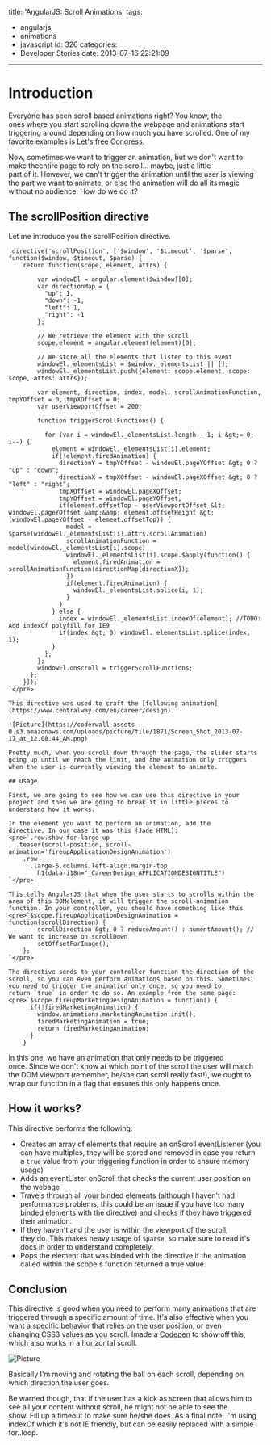 title: 'AngularJS: Scroll Animations'
tags:
  - angularjs
  - animations
  - javascript
id: 326
categories:
  - Developer Stories
date: 2013-07-16 22:21:09
---

# Introduction

Everyone has seen scroll based animations right? You know, the ones where you start scrolling down the webpage and animations start triggering around depending on how much you have scrolled. One of my favorite examples is [Let's free Congress](http://letsfreecongress.org/).

Now, sometimes we want to trigger an animation, but we don't want to make theentire page to rely on the scroll... maybe, just a little part of it. However, we can't trigger the animation until the user is viewing the part we want to animate, or else the animation will do all its magic without no audience. How do we do it?

## The scrollPosition directive

Let me introduce you the scrollPosition directive.

    .directive('scrollPosition', ['$window', '$timeout', '$parse', function($window, $timeout, $parse) {
        return function(scope, element, attrs) {

            var windowEl = angular.element($window)[0];
            var directionMap = {
              "up": 1,
              "down": -1,
              "left": 1,
              "right": -1
            };

            // We retrieve the element with the scroll
            scope.element = angular.element(element)[0];

            // We store all the elements that listen to this event
            windowEl._elementsList = $window._elementsList || [];
            windowEl._elementsList.push({element: scope.element, scope: scope, attrs: attrs});

            var element, direction, index, model, scrollAnimationFunction, tmpYOffset = 0, tmpXOffset = 0;
            var userViewportOffset = 200;

            function triggerScrollFunctions() {

              for (var i = windowEl._elementsList.length - 1; i &gt;= 0; i--) {
                element = windowEl._elementsList[i].element;
                if(!element.firedAnimation) {
                  directionY = tmpYOffset - windowEl.pageYOffset &gt; 0 ? "up" : "down";
                  directionX = tmpXOffset - windowEl.pageXOffset &gt; 0 ? "left" : "right";
                  tmpXOffset = windowEl.pageXOffset;  
                  tmpYOffset = windowEl.pageYOffset;  
                  if(element.offsetTop - userViewportOffset &lt; windowEl.pageYOffset &amp;&amp; element.offsetHeight &gt; (windowEl.pageYOffset - element.offsetTop)) {
                    model = $parse(windowEl._elementsList[i].attrs.scrollAnimation)
                    scrollAnimationFunction = model(windowEl._elementsList[i].scope)
                    windowEl._elementsList[i].scope.$apply(function() {
                      element.firedAnimation = scrollAnimationFunction(directionMap[directionX]);  
                    })
                    if(element.firedAnimation) {
                      windowEl._elementsList.splice(i, 1);
                    }
                  }
                } else {
                  index = windowEl._elementsList.indexOf(element); //TODO: Add indexOf polyfill for IE9 
                  if(index &gt; 0) windowEl._elementsList.splice(index, 1);
                }
              };
            };
            windowEl.onscroll = triggerScrollFunctions;
          };   
        }]);
    `</pre>

    This directive was used to craft the [following animation](https://www.centralway.com/en/career/design).

    ![Picture](https://coderwall-assets-0.s3.amazonaws.com/uploads/picture/file/1871/Screen_Shot_2013-07-17_at_12.08.44_AM.png)

    Pretty much, when you scroll down through the page, the slider starts going up until we reach the limit, and the animation only triggers when the user is currently viewing the element to animate.

    ## Usage

    First, we are going to see how we can use this directive in your project and then we are going to break it in little pieces to understand how it works.

    In the element you want to perform an animation, add the directive. In our case it was this (Jade HTML):
    <pre>`.row.show-for-large-up
      .teaser(scroll-position, scroll-animation='fireupApplicationDesignAnimation')
        .row
          .large-6.columns.left-align.margin-top
            h1(data-i18n="_CareerDesign_APPLICATIONDESIGNTITLE")
    `</pre>

    This tells AngularJS that when the user starts to scrolls within the area of this DOMelement, it will trigger the scroll-animation function. In your controller, you should have something like this
    <pre>`$scope.fireupApplicationDesignAnimation = function(scrollDirection) {
            scrollDirection &gt; 0 ? reduceAmount() : aumentAmount(); // We want to increase on scrollDown
            setOffsetForImage();
        };
    `</pre>

    The directive sends to your controller function the direction of the scroll, so you can even perform animations based on this. Sometimes, you need to trigger the animation only once, so you need to return `true` in order to do so. An example from the same page:
    <pre>`$scope.fireupMarketingDesignAnimation = function() {
          if(!firedMarketingAnimation) {
            window.animations.marketingAnimation.init();
            firedMarketingAnimation = true;
            return firedMarketingAnimation;  
          }
        }

In this one, we have an animation that only needs to be triggered once. Since we don't know at which point of the scroll the user will match the DOM viewport (remember, he/she can scroll really fast!), we ought to wrap our function in a flag that ensures this only happens once.

## How it works?

This directive performs the following:

*   Creates an array of elements that require an onScroll eventListener (you can have multiples, they will be stored and removed in case you return a `true` value from your triggering function in order to ensure memory usage)
*   Adds an eventLister onScroll that checks the current user position on the webage
*   Travels through all your binded elements (although I haven't had performance problems, this could be an issue if you have too many binded elements with the directive) and checks if they have triggered their animation.
*   If they haven't and the user is within the viewport of the scroll, they do. This makes heavy usage of `$parse`, so make sure to read it's docs in order to understand completely.
*   Pops the element that was binded with the directive if the animation called within the scope's function returned a true value.

## Conclusion

This directive is good when you need to perform many animations that are triggered through a specific amount of time. It's also effective when you want a specific behavior that relies on the user position, or even changing CSS3 values as you scroll. Imade a [Codepen](http://codepen.io/jjperezaguinaga/pen/pzoHE) to show off this, which also works in a horizontal scroll.

![Picture](https://coderwall-assets-0.s3.amazonaws.com/uploads/picture/file/1872/Screen_Shot_2013-07-17_at_12.15.40_AM.png)

Basically I'm moving and rotating the ball on each scroll, depending on which direction the user goes.

Be warned though, that if the user has a kick as screen that allows him to see all your content without scroll, he might not be able to see the show. Fill up a timeout to make sure he/she does. As a final note, I'm using indexOf which it's not IE friendly, but can be easily replaced with a simple for..loop.